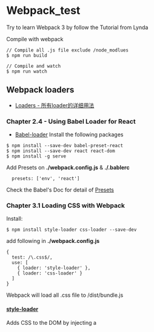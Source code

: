 # Webpack_test
Try to learn Webpack 3 by follow the Tutorial from Lynda

Compile with webpack
```
// Compile all .js file exclude /node_modlues
$ npm run build

// Compile and watch
$ npm run watch
```

## Webpack loaders
- [Loaders - 所有loader的详细用法](https://webpack.js.org/loaders/)

### Chapter 2.4 - Using Babel Loader for React
- [Babel-loader](https://webpack.js.org/loaders/babel-loader/)
Install the following packages
```
$ npm install --save-dev babel-preset-react
$ npm install --save-dev react react-dom
$ npm install -g serve
```

Add Presets on **./webpack.config.js** & **./.bablerc**
```
  presets: ['env', 'react']
```
Check the Babel's Doc for detail of [Presets](https://babeljs.io/docs/plugins/#presets)

### Chapter 3.1 Loading CSS with Webpack
Install:
```
$ npm install style-loader css-loader --save-dev
```

add following in **./webpack.config.js**
```
{
  test: /\.css$/,
  use: [
    { loader: 'style-loader' },
    { loader: 'css-loader' }
  ]
}
```
Webpack will load all .css file to /dist/bundle.js

#### [style-loader](https://webpack.js.org/loaders/style-loader/)
Adds CSS to the DOM by injecting a <style> tag

#### [css-loader](https://webpack.js.org/loaders/css-loader/)
The css-loader interprets `@import` and `url()` like import/require() and will resolve them.
Good loaders for requiring your assets are the [file-loader](https://webpack.js.org/loaders/file-loader/) and the [url-loader](https://webpack.js.org/loaders/url-loader/) which you should specify in your config (see below).

### Chapter 3.2 Load SCSS
```// install
$ npm install sass-loader node-sass --save-dev
```

### Chapter 3.3 Loading image
```
$ npm install url-loader file-loader --save-dev
```
load image to reduce the HTTPRequest to make

### Chapter 3.4 Webpack server -> provides live reloading
Use [webpack](https://webpack.js.org/) with a development server that provides live reloading. This should be used for development only.
[Github / webpack-dev-server](https://github.com/webpack/webpack-dev-server)
```
$ npm install webpack-dev-server webpack-cli -D
```
在webpack.config.js之中加入：
```JavaScript
module.exports = {
  // ...
  devServer: {
    contentBase: path.join(__dirname, 'dist'),
    port:8082
  }
  // ...
}
```
使用方法 / Usage:
```JavaScript
// package.json
  "dev": "webpack-dev-server"
```
使用 `$ npm run dev`来启动server，可以追踪文件的变化，并实时更新
